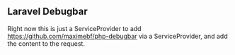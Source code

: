 ## Laravel Debugbar

Right now this is just a ServiceProvider to add https://github.com/maximebf/php-debugbar via a ServiceProvider, and add the content to the request.